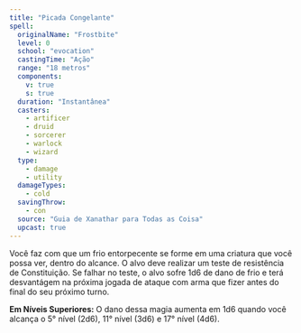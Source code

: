 ```yaml
---
title: "Picada Congelante"
spell:
  originalName: "Frostbite"
  level: 0
  school: "evocation"
  castingTime: "Ação"
  range: "18 metros"
  components:
    v: true
    s: true
  duration: "Instantânea"
  casters:
    - artificer
    - druid
    - sorcerer
    - warlock
    - wizard
  type:
    - damage
    - utility
  damageTypes:
    - cold
  savingThrow:
    - con
  source: "Guia de Xanathar para Todas as Coisa"
  upcast: true
---
```


Você faz com que um frio entorpecente se forme em uma criatura que você possa ver, dentro do alcance. O alvo deve realizar um teste de resistência de Constituição. Se falhar no teste, o alvo sofre 1d6 de dano de frio e terá desvantágem na próxima jogada de ataque com arma que fizer antes do final do seu próximo turno.

**Em Níveis Superiores:** O dano dessa magia aumenta em 1d6 quando você alcança o 5° nível (2d6), 11° nível (3d6) e 17° nível (4d6).
